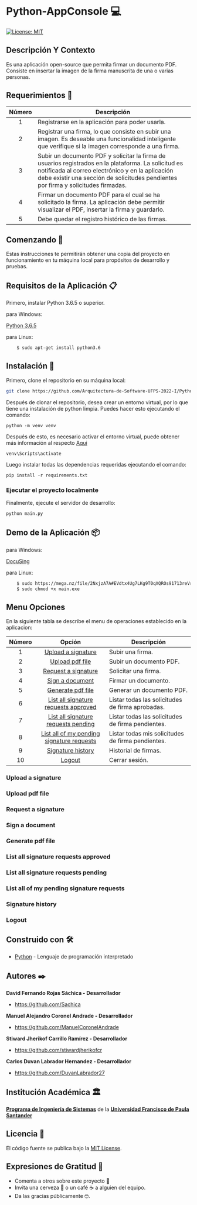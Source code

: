 # Python-AppConsole 💻

[![License: MIT](https://img.shields.io/badge/License-MIT-yellow.svg)](https://opensource.org/licenses/MIT)

## Descripción Y Contexto

Es una aplicación open-source que permita firmar un documento PDF. Consiste en insertar la imagen de la firma manuscrita de una o varias personas.

## Requerimientos 📑

Número | Descripción |
:--: | -- |
1 | Registrarse en la aplicación para poder usarla. |
2 | Registrar una firma, lo que consiste en subir una imagen. Es deseable una funcionalidad inteligente que verifique si la imagen corresponde a una firma. |
3 | Subir un documento PDF y solicitar la firma de usuarios registrados en la plataforma. La solicitud es notificada al correo electrónico y en la aplicación debe existir una sección de solicitudes pendientes por firma y solicitudes firmadas. |
4 | Firmar un documento PDF para el cual se ha solicitado la firma. La aplicación debe permitir visualizar el PDF, insertar la firma y guardarlo. |
5 | Debe quedar el registro histórico de las firmas. |

## Comenzando 🚀

Estas instrucciones te permitirán obtener una copia del proyecto en funcionamiento en tu máquina local para propósitos de desarrollo y pruebas.

## Requisitos de la Aplicación 📋

Primero, instalar Python 3.6.5 o superior.

para Windows:

[Python 3.6.5](https://www.python.org/downloads/)


para Linux:

```bash
    $ sudo apt-get install python3.6
```
## Instalación 🔧

Primero, clone el repositorio en su máquina local:
```bash
git clone https://github.com/Arquitectura-de-Software-UFPS-2022-I/Python-AppConsole.git
```

Después de clonar el repositorio, desea crear un entorno virtual, por lo que tiene una instalación de python limpia.
Puedes hacer esto ejecutando el comando:
```
python -m venv venv
```

Después de esto, es necesario activar el entorno virtual, puede obtener más información al respecto [Aqui](https://docs.python.org/3/tutorial/venv.html)
```
venv\Scripts\activate
```

Luego instalar todas las dependencias requeridas ejecutando el comando:
```
pip install -r requirements.txt
```

### Ejecutar el proyecto localmente

Finalmente, ejecute el servidor de desarrollo:
```bash
python main.py
```

## Demo de la Aplicación 📦

para Windows:

[DocuSing](https://mega.nz/file/2NxjzA7A#EVdtx4Ug7LKg9T0qXQROs91713reVr3mkFGRlkSHhb0)

para Linux:
```bash
    $ sudo https://mega.nz/file/2NxjzA7A#EVdtx4Ug7LKg9T0qXQROs91713reVr3mkFGRlkSHhb0
    $ sudo chmod +x main.exe
```

## Menu Opciones

En la siguiente tabla se describe el menu de operaciones establecido en la aplicacion:

Número | Opción | Descripción
:--: | :--: | -- |
1 | [Upload a signature](#upload-signature) | Subir una firma. |
2 | [Upload pdf file](#upload-pdf-file) | Subir un documento PDF. |
3 | [Request a signature](#request-signature) | Solicitar una firma. |
4 | [Sign a document](#sign-document) | Firmar un documento. |
5 | [Generate pdf file](#generate-pdf-file) | Generar un documento PDF. |
6 | [List all signature requests approved](#list-signature-requests-approved) | Listar todas las solicitudes de firma aprobadas. |
7 | [List all signature requests pending](#list-signature-requests-pending) | Listar todas las solicitudes de firma pendientes. |
8 | [List all of my pending signature requests](#list-pending-signature-requests) | Listar todas mis solicitudes de firma pendientes. |
9 | [Signature history](#signature-history) | Historial de firmas. |
10 | [Logout](#logout) | Cerrar sesión. |

### <a id="upload-signature">Upload a signature</a>


### <a id="upload-pdf-file">Upload pdf file</a>


### <a id="request-signature">Request a signature</a>


### <a id="sign-document">Sign a document</a>


### <a id="generate-pdf-file">Generate pdf file</a>


### <a id="list-signature-requests-approved">List all signature requests approved</a>


### <a id="list-signature-requests-pending">List all signature requests pending</a>


### <a id="list-pending-signature-requests">List all of my pending signature requests</a>


### <a id="signature-history">Signature history</a>


### <a id="logout">Logout</a>



## Construido con 🛠️

* [Python](https://docs.python.org/3/) - Lenguaje de programación interpretado

## Autores ✒️

**David Fernando Rojas Sáchica - Desarrollador**

-   <https://github.com/Sachica>
 
**Manuel Alejandro Coronel Andrade - Desarrollador**

-   <https://github.com/ManuelCoronelAndrade>
   
**Stiward Jherikof Carrillo Ramírez - Desarrollador**

-   <https://github.com/stiwardjherikofcr>
 
**Carlos Duvan Labrador Hernandez - Desarrollador**

-   <https://github.com/DuvanLabrador27>

## Institución Académica 🏛️

**[Programa de Ingeniería de Sistemas]** de la **[Universidad Francisco de Paula Santander]**

[Programa de Ingeniería de Sistemas]: https://ingsistemas.cloud.ufps.edu.co/
[Universidad Francisco de Paula Santander]: https://ww2.ufps.edu.co/

## Licencia 📄

El código fuente se publica bajo la [MIT License](https://github.com/Arquitectura-de-Software-UFPS-2022-I/Python-AppConsole/blob/develop-sjcr/LICENSE).

## Expresiones de Gratitud 🎁

* Comenta a otros sobre este proyecto 📢
* Invita una cerveza 🍺 o un café ☕ a alguien del equipo. 
* Da las gracias públicamente 🤓.